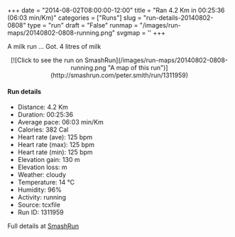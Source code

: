 +++
date = "2014-08-02T08:00:00-12:00"
title = "Ran 4.2 Km in 00:25:36 (06:03 min/Km)"
categories = ["Runs"]
slug = "run-details-20140802-0808"
type = "run"
draft = "False"
runmap = "/images/run-maps/20140802-0808-running.png"
svgmap = '<polyline points="100 45, 94 54, 76 51, 70 47, 61 35, 53 41, 50 42, 24 62, 0 70, 24 62, 36 52, 62 31, 65 31, 62 34, 71 48, 75 50, 78 51, 82 46, 89 41, 94 40, 100 42">'
+++

A milk run ... Got.  4 litres of milk

<!--more-->

<center>
[![Click to see the run on SmashRun](/images/run-maps/20140802-0808-running.png "A map of this run")](http://smashrun.com/peter.smith/run/1311959)
</center>

#### Run details

* Distance: 4.2 Km
* Duration: 00:25:36
* Average pace: 06:03 min/Km
* Calories: 382 Cal
* Heart rate (ave): 125 bpm
* Heart rate (max): 125 bpm
* Heart rate (min): 125 bpm
* Elevation gain: 130 m
* Elevation loss:  m
* Weather: cloudy
* Temperature: 14 &deg;C
* Humidity: 96%
* Activity: running
* Source: tcxfile
* Run ID: 1311959

Full details at [SmashRun](http://smashrun.com/peter.smith/run/1311959)